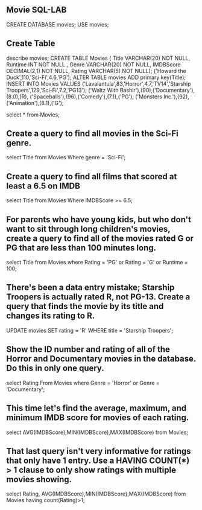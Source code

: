 ## Movie SQL-LAB

CREATE DATABASE movies;
USE movies;
 
## Create Table

 describe movies;
CREATE TABLE Movies (
Title VARCHAR(20) NOT NULL,
Runtime INT NOT NULL ,
Genre VARCHAR(20) NOT NULL,
IMDBScore DECIMAL(2,1) NOT NULL,
 Rating VARCHAR(5) NOT NULL);
('Howard the Duck',110,'Sci-Fi',4.6,'PG');
ALTER TABLE movies ADD primary key(Title);
INSERT INTO Movies VALUES ('Lavalantula',83,'Horror',4.7,'TV14','Starship Troopers',129,'Sci-Fi',7.2,'PG13');
('Waltz With Bashir'),(90),('Documentary'),(8.0),(R),
('Spaceballs'),(96),('Comedy'),(7.1),('PG'),
('Monsters Inc.'),(92),('Animation'),(8.1),('G');

select * from Movies;

## Create a query to find all movies in the Sci-Fi genre.

select Title from Movies Where genre = 'Sci-Fi';

## Create a query to find all films that scored at least a 6.5 on IMDB

select Title from Movies Where IMDBScore >= 6.5;

## For parents who have young kids, but who don't want to sit through long children's movies, create a query to find all of the movies rated G or PG that are less than 100 minutes long.

select Title from Movies where Rating = 'PG' or Rating = 'G' or Runtime = 100;

## There's been a data entry mistake; Starship Troopers is actually rated R, not PG-13. Create a query that finds the movie by its title and changes its rating to R.

UPDATE movies SET rating = 'R' WHERE title = 'Starship Troopers';

## Show the ID number and rating of all of the Horror and Documentary movies in the database. Do this in only one query.

select Rating From Movies where Genre = 'Horror' or Genre = 'Documentary';

## This time let's find the average, maximum, and minimum IMDB score for movies of each rating.

select AVG(IMDBScore),MIN(IMDBScore),MAX(IMDBScore) from Movies; 

## That last query isn't very informative for ratings that only have 1 entry. Use a HAVING COUNT(*) > 1 clause to only show ratings with multiple movies showing.

select Rating, AVG(IMDBScore),MIN(IMDBScore),MAX(IMDBScore) from Movies having count(Rating)>1;














 


 
